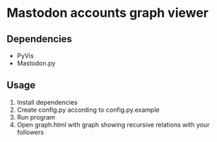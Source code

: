 # Mastodon accounts graph viewer
## Dependencies
- PyVis
- Mastodon.py
## Usage
1. Install dependencies
2. Create config.py according to config.py.example
3. Run program
4. Open graph.html with graph showing recursive relations with your followers
